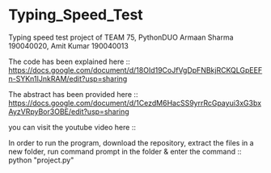 # Typing_Speed_Test
Typing speed test project of TEAM 75, PythonDUO
Armaan Sharma 190040020, Amit Kumar 190040013

The code has been explained here :: https://docs.google.com/document/d/18OId19CoJfVgDpFNBkjRCKQLGpEEFn-SYKn1IJnkRAM/edit?usp=sharing

The abstract has been provided here :: https://docs.google.com/document/d/1CezdM6HacSS9yrrRcGpayui3xG3bxAyzVRpyBor3OBE/edit?usp=sharing

you can visit the youtube video here :: 

In order to run the program, download the repository, extract the files in a new folder, run command prompt in the folder & enter the command :: python "project.py"
